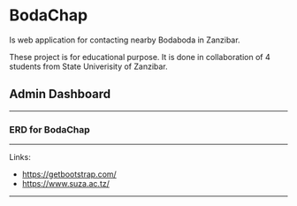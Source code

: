# BodaChap
Is web application for contacting nearby Bodaboda in Zanzibar.

These project is for educational purpose. It is done in collaboration of 4 students from State Univerisity of Zanzibar.

## Admin Dashboard

---

### ERD for BodaChap

***

Links:

  + https://getbootstrap.com/
  + https://www.suza.ac.tz/

___


